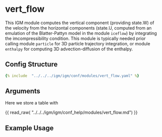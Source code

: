 # vert_flow

This IGM module computes the vertical component (providing state.W) of the velocity from the horizontal components (state.U, computed from an emulation of the Blatter-Pattyn model in the module `iceflow`) by integrating the imcompressibility condition. This module is typically needed prior calling module `particle` for 3D particle trajectory integration, or module `enthalpy` for computing 3D advection-diffusion of the enthalpy.

## Config Structure  
~~~yaml
{% include  "../../../igm/igm/conf/modules/vert_flow.yaml" %}
~~~

## Arguments
Here we store a table with

{{ read_raw( "../../../igm/igm/conf_help/modules/vert_flow.md") }}

## Example Usage